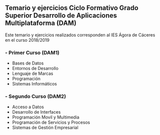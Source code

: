 

## Temario y ejercicios Ciclo Formativo Grado Superior Desarrollo de Aplicaciones Multiplataforma (DAM)

Este temario y ejercicios realizados corresponden al IES Ágora de Cáceres en el curso 2018/2019

### - Primer Curso (DAM1)
- Bases de Datos
- Entornos de Desarrollo
- Lenguaje de Marcas
- Programación
- Sistemas Informáticos

### - Segundo Curso (DAM2)
- Acceso a Datos
- Desarrollo de Interfaces
- Programación Movil y Multimedia
- Programación de Servicios y Procesos
- Sistemas de Gestión Empresarial
